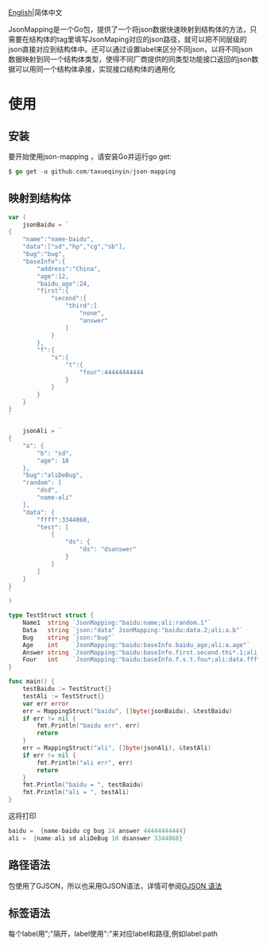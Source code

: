[English](https://github.com/taxueqinyin/json-mapping/blob/main/README.md)|简体中文



JsonMapping是一个Go包，提供了一个将json数据快速映射到结构体的方法，只需要在结构体的tag里填写JsonMaping对应的json路径，就可以把不同层级的json直接对应到结构体中。还可以通过设置label来区分不同json，以将不同json数据映射到同一个结构体类型，使得不同厂商提供的同类型功能接口返回的json数据可以用同一个结构体承接，实现接口结构体的通用化



# 使用

## 安装

要开始使用json-mapping ，请安装Go并运行go get:

```go
$ go get -u github.com/taxueqinyin/json-mapping
```

## 映射到结构体

```go
var (
	jsonBaidu = `
{
    "name":"name-baidu",
	"data":["sd","hp","cg","sb"],
	"bug":"bug",
    "baseInfo":{
        "address":"China",
        "age":12,
		"baidu_age":24,
        "first":{
            "second":{
                "third":[
                    "none",
                    "answer"
                ]
            }
        },
        "f":{
            "s":{
                "t":{
                    "four":44444444444
                }    
            }
        }
    }
}
`

	jsonAli = `
{
    "a": {
        "b": "sd",
        "age": 18
    },
	"bug":"aliDeBug",
    "random": [
        "dsd",
        "name-ali"
    ],
    "data": {
		"ffff":3344868,
        "test": [
            {
                "ds": {
                    "ds": "dsanswer"
                }
            }
        ]
    }
}
`
)

type TestStruct struct {
	Name1  string `JsonMapping:"baidu:name;ali:random.1"`
	Data   string `json:"data" JsonMapping:"baidu:data.2;ali:a.b"`
	Bug    string `json:"bug"`
	Age    int    `JsonMapping:"baidu:baseInfo.baidu_age;ali:a.age"`
	Answer string `JsonMapping:"baidu:baseInfo.first.second.thi*.1;ali:data.test.0.ds.ds"`
	Four   int    `JsonMapping:"baidu:baseInfo.f.s.t.fou*;ali:data.ffff"`
}

func main() {
	testBaidu := TestStruct{}
	testAli := TestStruct{}
	var err error
	err = MappingStruct("baidu", []byte(jsonBaidu), &testBaidu)
	if err != nil {
		fmt.Println("baidu err", err)
		return
	}
	err = MappingStruct("ali", []byte(jsonAli), &testAli)
	if err != nil {
		fmt.Println("ali err", err)
		return
	}
	fmt.Println("baidu = ", testBaidu)
	fmt.Println("ali = ", testAli)
}

```

这将打印

```go
baidu =  {name-baidu cg bug 24 answer 44444444444}
ali =  {name-ali sd aliDeBug 18 dsanswer 3344868}
```





## 路径语法

包使用了GJSON，所以也采用GJSON语法，详情可参阅[GJSON 语法](https://github.com/tidwall/gjson/blob/master/SYNTAX.md)

## 标签语法 

每个label用";"隔开，label使用":"来对应label和路径,例如label:path
